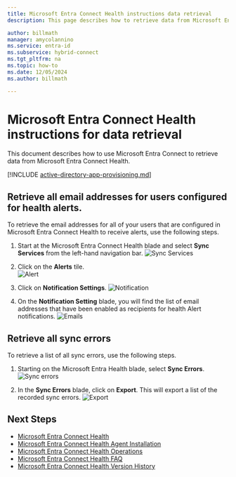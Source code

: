 ```yaml
---
title: Microsoft Entra Connect Health instructions data retrieval
description: This page describes how to retrieve data from Microsoft Entra Connect Health.

author: billmath
manager: amycolannino
ms.service: entra-id
ms.subservice: hybrid-connect
ms.tgt_pltfrm: na
ms.topic: how-to
ms.date: 12/05/2024
ms.author: billmath

---
```



# Microsoft Entra Connect Health instructions for data retrieval

This document describes how to use Microsoft Entra Connect to retrieve data from Microsoft Entra Connect Health.

[!INCLUDE [active-directory-app-provisioning.md](~/includes/azure-docs-pr/gdpr-intro-sentence.md)]

## Retrieve all email addresses for users configured for health alerts.

To retrieve the email addresses for all of your users that are configured in Microsoft Entra Connect Health to receive alerts, use the following steps.

1. Start at the Microsoft Entra Connect Health blade and select **Sync Services** from the left-hand navigation bar.
 ![Sync Services](./media/how-to-connect-health-data-retrieval/retrieve1.png)

2. Click on the **Alerts** tile.</br>
 ![Alert](./media/how-to-connect-health-data-retrieval/retrieve3.png)

3. Click on **Notification Settings**.
 ![Notification](./media/how-to-connect-health-data-retrieval/retrieve4.png)

4. On the **Notification Setting** blade, you will find the list of email addresses that have been enabled as recipients for health Alert notifications.
 ![Emails](./media/how-to-connect-health-data-retrieval/retrieve5a.png)
 
## Retrieve all sync errors

To retrieve a list of all sync errors, use the following steps.

1. Starting on the Microsoft Entra Health blade, select **Sync Errors**.
 ![Sync errors](./media/how-to-connect-health-data-retrieval/retrieve6.png)

2. In the **Sync Errors** blade, click on **Export**. This will export a list of the recorded sync errors.
 ![Export](./media/how-to-connect-health-data-retrieval/retrieve7.png)

## Next Steps
* [Microsoft Entra Connect Health](./whatis-azure-ad-connect.md)
* [Microsoft Entra Connect Health Agent Installation](how-to-connect-health-agent-install.md)
* [Microsoft Entra Connect Health Operations](how-to-connect-health-operations.md)
* [Microsoft Entra Connect Health FAQ](reference-connect-health-faq.yml)
* [Microsoft Entra Connect Health Version History](reference-connect-health-version-history.md)
